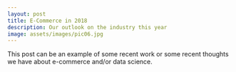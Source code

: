 ```yaml
---
layout: post
title: E-Commerce in 2018
description: Our outlook on the industry this year
image: assets/images/pic06.jpg
---
```


This post can be an example of some recent work or some recent thoughts we have about e-commerce and/or data science.
